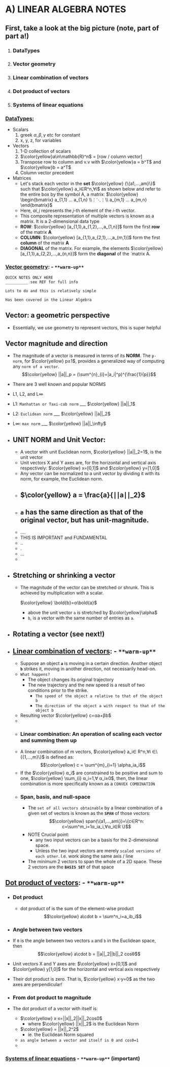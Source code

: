 # A) LINEAR ALGEBRA NOTES
## First, take a look at the big picture (note, part of part a!)

  1. ### DataTypes
  2. ### Vector geometry
  3. ### Linear combination of vectors
  4. ### Dot product of vectors
  5. ### Systems of linear equations


### [DataTypes:](https://web.archive.org/web/20210413222941/https://the-learning-machine.com/article/linear-algebra/data-types)
- Scalars
   1. greek $\alpha, \beta, \gamma$ etc for constant
   2. x, y, z, for variables
- Vectors
   1. 1-D collection of scalars
   2. $\color{yellow}a\in\mathbb{R}^n$ = [row / column vector]
   3. Transpose row to column and v.v with $\color{yellow}a = b^T$ and $\color{yellow}b = a^T$
   4. Column vector precedent
- Matrices
   - Let's stack each vector in the **set** $\color{yellow} {\{a1,…,am}\}$ such that $\color{yellow} a_i∈R^n,∀i$ as shown below and refer to the entire box by the symbol A, a matrix:
  $\color{yellow} 
  \begin{bmatrix} 
  a_{1,1} … a_{1,n} \\⋮⋱⋮\\ a_{m,1} … a_{m,n}
  \end{bmatrix}$
   - Here, $ai,j$ represents the $j$-th element of the $i$-th vector. 
   - This composite representation of multiple vectors is known as a matrix. It is a 2-dimensional data type
   - **ROW**: $\color{yellow}  
    [a_{1,1},a_{1,2},…,a_{1,n}]$ form the first **row** of the matrix **A**
   - **COLUMN**: $\color{yellow}
    [a_{1,1},a_{2,1},…,a_{m,1}]$ form the first **column** of the matrix **A**
   - **DIAGONAL** of the matrix. For example, the elements $\color{yellow}
    [a_{1,1},a_{2,2},…,a_{n,n}]$ form the **diagonal** of the `matrix A.


### [Vector geometry](http://web.archive.org/web/20210413224828/https://the-learning-machine.com/article/linear-algebra/vector-geometry): - `**warm-up**`
```
QUICK NOTES ONLY HERE
__________ see REF for full info

Lots to do and this is relatively simple

Has been covered in the Linear Algebra 
```

## Vector: a geometric perspective
- Essentially, we use geometry to represent vectors, this is super helpful 
## Vector magnitude and direction
- The magnitude of a vector is measured in terms of its **NORM**. The `p-norm`, for $\color{yellow} p≥1$, provides a generalized way of computing any `norm of a vector`.
  $$\color{yellow} ||a||_p = (\sum^{n}_{i}=|a_i|^p)^{\frac{1}{p}}$$
- There are 3 well known and popular NORMS
- L1, L2, and L$\infty$
- L1: `Manhattan or Taxi-cab norm` ___ $\color{yellow} ||a||_1$
- L2: `Euclidean norm` ___ $\color{yellow} ||a||_2$
- L$\infty$: `max norm` ___ $\color{yellow} ||a||_\infty$
- ## UNIT NORM and Unit Vector:
  - A vector with unit Euclidean norm, $\color{yellow} ||a||_2=1$, is the unit vector
  - Unit vectors X and Y axes are, for the horizontal and vertical axis respectively:
  $\color{yellow} x=[0,1]$ and $\color{yellow} y=[1,0]$
  - Any vector can be normalized to a unit vector by dividing it with its norm, for example, the Euclidean norm.
  - ## $\color{yellow} a = \frac{a}{∣∣a∣∣_2}$
  - ## **`a`** has the same direction as that of the original vector, but has unit-magnitude.
  - ....
  - THIS IS IMPORTANT and FUNDAMENTAL
  - ..
  - .
  - ...
  - 
- ## Stretching or shrinking a vector
  - The magnitude of the vector can be stretched or shrunk. This is achieved by multiplication with a scalar.

    $\color{yellow} \bold{b}=α\bold{a}$

    - above the unit vector `a` is stretched by $\color{yellow}\alpha$
    - `b`, is a vector with the same number of entries as `a`.
- ## Rotating a vector (see next!)
  
- ## [Linear combination of vectors](http://web.archive.org/web/20210413224828/https://the-learning-machine.com/article/linear-algebra/linear-combination-of-vectors): - `**warm-up**`
  - Suppose an object **`a`** is moving in a certain direction. Another object **`b`** strikes it, moving in another direction, not necessarily head-on.
  - `What happens?` 
    - The object changes its original trajectory
    - The new trajectory and the new speed is a result of two conditions prior to the strike.
      - `The speed of the object a relative to that of the object b`
      - `The direction of the object a with respect to that of the object b`
  - Resulting vector $\color{yellow} c=αa+βb$
  - 
  - ### **Linear combination: An operation of scaling each vector and summing them up**
  - A linear combination of m vectors, $\color{yellow} a_i∈ R^n,∀i ∈\{{1,…,m}\}$ is defined as:
    $$\color{yellow} c = \sum^{m}_{i=1} \alpha_ia_i$$
  - If the $\color{yellow} α_i$ are constrained to be positive and sum to one, $\color{yellow} \sum_{i} α_i=1,∀ α_i≥0$, then, the linear combination is more specifically known as a `CONVEX COMBINATION`
  - ### **Span, basis, and null-space**
    - The `set of all vectors obtainable` by a linear combination of a given set of vectors is known as the **`SPAN`** of those vectors:
  $$\color{yellow} span(\{a1,…,am\})=\{c∈R^n: c=\sum^m_i=1α_ia_i,∀α_i∈R \}$$
    - NOTE Crucial point: 
      - any two input vectors can be a basis for the 2-dimensional space. 
      - Unless the two input vectors are merely `scaled versions of each other`. I.e. work along the same axis / line 
    - The minimum 2 vectors to span the whole of a 2D space. These 2 vectors are the **`BASIS SET`** of that space

## [Dot product of vectors](http://web.archive.org/web/20210413224828/https://the-learning-machine.com/article/linear-algebra/dot-product-of-vectors): - `**warm-up**`
  - ### Dot product
    - dot product of is the sum of the element-wise product
$$\color{yellow} a\cdot b = \sum^n_i=a_ib_i$$

  - ### Angle between two vectors
  - If `θ` is the angle between two vectors `a` and `b` in the Euclidean space, then 
$$\color{yellow} a\cdot b = ||a||_2||b||_2 cosθ$$
  - Unit vectors X and Y axes are: $\color{yellow} x=[0,1]$ and $\color{yellow} y[1,0]$ for the horizontal and vertical axis respectively
  - Their dot product is zero. That is, $\color{yellow} x⋅y=0$ as the two axes are perpendicular!
  - ### From dot product to magnitude
  - The dot product of a vector with itself is:
    - $\color{yellow} x⋅x=||x||_2||x||_2cos0$
      - where $\color{yellow} ||x||_2$ is the Euclidean Norm
    - $\color{yellow} = ||x||_2^2$ 
      - ie. the Euclidean Norm squared
    - `as angle between a vector and itself is 0 and cos0=1`
    - 

### [Systems of linear equations](http://web.archive.org/web/20210413224828/https://the-learning-machine.com/article/linear-algebra/systems-of-linear-equations) - `**warm-up**`  **(important)**
  
